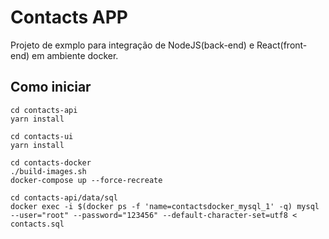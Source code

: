 # Contacts APP

Projeto de exmplo para integração de NodeJS(back-end) e React(front-end) em ambiente docker.

## Como iniciar

```shell
cd contacts-api
yarn install

cd contacts-ui
yarn install

cd contacts-docker
./build-images.sh
docker-compose up --force-recreate

cd contacts-api/data/sql
docker exec -i $(docker ps -f 'name=contactsdocker_mysql_1' -q) mysql --user="root" --password="123456" --default-character-set=utf8 < contacts.sql
```